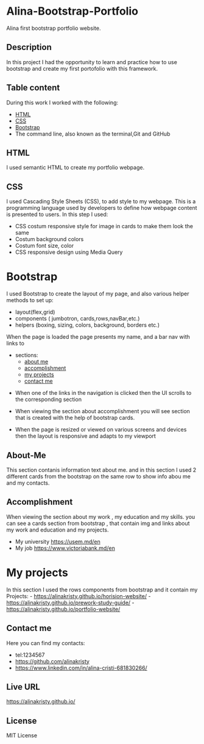 # Alina-Bootstrap-Portfolio

Alina first bootstrap portfolio website.

## Description

In this project I had the opportunity to learn and  practice how to use bootstrap and create my first portofolio with this framework.

 ## Table content

 During this work I worked with the following:

- [HTML](#html)
- [CSS](#css)
- [Bootstrap](#bootstrap)
- The command line, also known as the terminal,Git and GitHub

## HTML

I used semantic HTML to create my portfolio webpage.


## CSS

 I used  Cascading Style Sheets (CSS), to add style to my  webpage.
 This is a programming language used by developers to define how webpage content is presented to users.
 In this step I used:               
-  CSS costum responsive style for image in cards to make them look the same 
- Costum background colors
- Costum font size,  color
- CSS responsive design using Media Query

# Bootstrap

I  used Bootstrap to create the layout of my page, and also various helper methods to set up:
- layout(flex,grid)
- components ( jumbotron, cards,rows,navBar,etc.)
- helpers (boxing, sizing, colors, background, borders etc.)


When the page is loaded the page presents my name, and  a bar nav with links to  
- sections:
    - [about me](#about-me) 
    - [accomplishment](#accomplishment) 
    - [my projects](#my-projects)
    - [contact me](#contact-me) 


* When one of the links in the navigation is clicked then the UI scrolls to the corresponding section

* When viewing the section about accomplishment  you will see section that is created with the help of bootstrap cards.

* When the page is resized or viewed on various screens and devices then the layout is responsive and adapts to my viewport

## About-Me

This section contanis information text about me.
and in this section I used 2 different cards from the bootstrap on the same row to show info abou me and my contacts.

## Accomplishment

When viewing the section about my work , my education and my skills. you can see a cards section from bootstrap , that contain img  and links about my work and education and my projects.
 * My university https://usem.md/en
 * My job https://www.victoriabank.md/en
 
# My projects

In this section I used the rows components from bootstrap and it contain my Projects: 
     - https://alinakristy.github.io/horision-website/
     - https://alinakristy.github.io/prework-study-guide/
     - https://alinakristy.github.io/portfolio-website/


## Contact me

Here you can find  my contacts:
* tel:1234567
* https://github.com/alinakristy
* https://www.linkedin.com/in/alina-cristi-681830266/



## Live URL

https://alinakristy.github.io/



## License
MIT License

